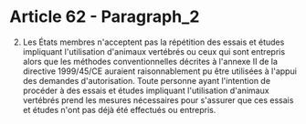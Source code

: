 # Article 62 - Paragraph_2

2. Les États membres n'acceptent pas la répétition des essais et études impliquant l'utilisation d'animaux vertébrés ou ceux qui sont entrepris alors que les méthodes conventionnelles décrites à l'annexe II de la directive 1999/45/CE auraient raisonnablement pu être utilisées à l'appui des demandes d'autorisation. Toute personne ayant l'intention de procéder à des essais et études impliquant l'utilisation d'animaux vertébrés prend les mesures nécessaires pour s'assurer que ces essais et études n'ont pas déjà été effectués ou entrepris.